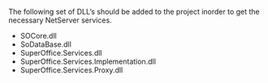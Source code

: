 <properties date="2016-06-24"
SortOrder="179"
/>

The following set of DLL’s should be added to the project inorder to get the necessary NetServer services.

 

* SOCore.dll
* SoDataBase.dll
* SuperOffice.Services.dll
* SuperOffice.Services.Implementation.dll
* SuperOffice.Services.Proxy.dll

 

 
